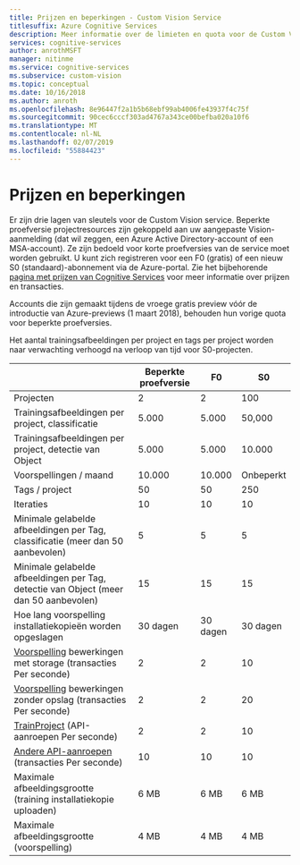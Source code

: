 ```yaml
---
title: Prijzen en beperkingen - Custom Vision Service
titlesuffix: Azure Cognitive Services
description: Meer informatie over de limieten en quota voor de Custom Vision Service.
services: cognitive-services
author: anrothMSFT
manager: nitinme
ms.service: cognitive-services
ms.subservice: custom-vision
ms.topic: conceptual
ms.date: 10/16/2018
ms.author: anroth
ms.openlocfilehash: 8e96447f2a1b5b68ebf99ab4006fe43937f4c75f
ms.sourcegitcommit: 90cec6cccf303ad4767a343ce00befba020a10f6
ms.translationtype: MT
ms.contentlocale: nl-NL
ms.lasthandoff: 02/07/2019
ms.locfileid: "55884423"
---
```

# <a name="pricing-and-limits"></a>Prijzen en beperkingen

Er zijn drie lagen van sleutels voor de Custom Vision service. Beperkte proefversie projectresources zijn gekoppeld aan uw aangepaste Vision-aanmelding (dat wil zeggen, een Azure Active Directory-account of een MSA-account). Ze zijn bedoeld voor korte proefversies van de service moet worden gebruikt. U kunt zich registreren voor een F0 (gratis) of een nieuw S0 (standaard)-abonnement via de Azure-portal. Zie het bijbehorende [pagina met prijzen van Cognitive Services](https://azure.microsoft.com/pricing/details/cognitive-services/custom-vision-service/) voor meer informatie over prijzen en transacties.

Accounts die zijn gemaakt tijdens de vroege gratis preview vóór de introductie van Azure-previews (1 maart 2018), behouden hun vorige quota voor beperkte proefversies. 

Het aantal trainingsafbeeldingen per project en tags per project worden naar verwachting verhoogd na verloop van tijd voor S0-projecten.

||**Beperkte proefversie**|**F0**|**S0**|
|-----|-----|-----|-----|
|Projecten|2|2|100|
|Trainingsafbeeldingen per project, classificatie|5.000|5.000|50,000|
|Trainingsafbeeldingen per project, detectie van Object|5.000|5.000|10.000|
|Voorspellingen / maand|10.000 |10.000|Onbeperkt|
|Tags / project|50|50|250|
|Iteraties |10|10|10|
|Minimale gelabelde afbeeldingen per Tag, classificatie (meer dan 50 aanbevolen) |5|5|5|
|Minimale gelabelde afbeeldingen per Tag, detectie van Object (meer dan 50 aanbevolen)|15|15|15|
|Hoe lang voorspelling installatiekopieën worden opgeslagen|30 dagen|30 dagen|30 dagen|
|[Voorspelling](https://go.microsoft.com/fwlink/?linkid=865445) bewerkingen met storage (transacties Per seconde)|2|2|10|
|[Voorspelling](https://go.microsoft.com/fwlink/?linkid=865445) bewerkingen zonder opslag (transacties Per seconde)|2|2|20|
|[TrainProject](https://go.microsoft.com/fwlink/?linkid=865446) (API-aanroepen Per seconde)|2|2|10|
|[Andere API-aanroepen](https://go.microsoft.com/fwlink/?linkid=865446) (transacties Per seconde)|10|10|10|
|Maximale afbeeldingsgrootte (training installatiekopie uploaden) |6 MB|6 MB|6 MB|
|Maximale afbeeldingsgrootte (voorspelling)|4 MB|4 MB|4 MB|


